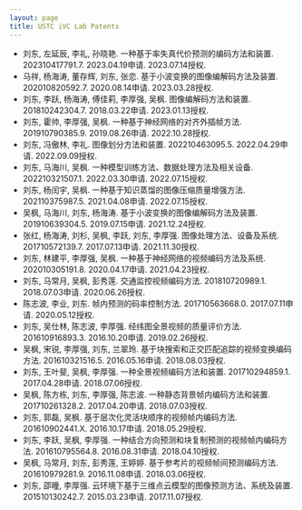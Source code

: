 ```yaml
---
layout: page
title: USTC iVC Lab Patents
---
```


- 刘东, 左延辰, 李礼, 孙晓艳. 一种基于率失真代价预测的编码方法和装置. 202310417791.7. 2023.04.19申请. 2023.07.14授权.
- 马祥, 杨海涛, 董存辉, 刘东, 张恋. 基于小波变换的图像编解码方法及装置. 202010820592.7. 2020.08.14申请. 2023.03.28授权.
- 刘东, 李跃, 杨海涛, 傅佳莉, 李厚强, 吴枫. 图像编解码方法和装置. 201810242304.7. 2018.03.22申请. 2023.01.13授权.
- 刘东, 霍帅, 李厚强, 吴枫. 一种基于神经网络的对齐外插帧方法. 201910790385.9. 2019.08.26申请. 2022.10.28授权.
- 刘东, 冯傲林, 李礼. 图像划分方法和装置. 202210463095.5. 2022.04.29申请. 2022.09.09授权.
- 刘东, 马海川, 吴枫. 一种模型训练方法、数据处理方法及相关设备. 202210321507.1. 2022.03.30申请. 2022.07.15授权.
- 刘东, 杨闰宇, 吴枫. 一种基于知识蒸馏的图像压缩质量增强方法. 202110375987.5. 2021.04.08申请. 2022.07.15授权.
- 吴枫, 马海川, 刘东, 杨海涛. 基于小波变换的图像编解码方法及装置. 201910639304.5. 2019.07.15申请. 2021.12.24授权.
- 张红, 杨海涛, 刘杉, 吴枫, 李跃, 刘东, 李厚强. 图像处理方法、设备及系统. 201710572139.7. 2017.07.13申请. 2021.11.30授权.
- 刘东, 林建平, 李厚强, 吴枫. 一种基于神经网络的视频编码方法及系统. 202010305191.8. 2020.04.17申请. 2021.04.23授权.
- 刘东, 马常月, 吴枫, 彭秀莲. 交通监控视频编码方法. 201810720989.1. 2018.07.03申请. 2020.06.26授权.
- 陈志波, 李业, 刘东. 帧内预测的码率控制方法. 201710563668.0. 2017.07.11申请. 2020.05.12授权.
- 刘东, 吴仕林, 陈志波, 李厚强. 经纬图全景视频的质量评价方法. 201610916893.3. 2016.10.20申请. 2019.02.26授权.
- 吴枫, 宋锐, 李厚强, 刘东, 兰翠玲. 基于块搜索和正交匹配追踪的视频变换编码方法. 201610321516.5. 2016.05.16申请. 2018.08.03授权.
- 刘东, 王叶斐, 吴枫, 李厚强. 一种全景视频编码方法和装置. 201710294859.1. 2017.04.28申请. 2018.07.06授权.
- 吴枫, 陈方栋, 刘东, 李厚强, 陈志波. 一种静态背景帧内编码方法和装置. 201710261328.2. 2017.04.20申请. 2018.07.03授权.
- 刘东, 郭磊, 吴枫. 基于层次化灵活块顺序的视频帧内编码方法. 201610902441.X. 2016.10.17申请. 2018.05.29授权.
- 刘东, 李跃, 吴枫, 李厚强. 一种结合方向预测和块复制预测的视频帧内编码方法. 201610795564.8. 2016.08.31申请. 2018.04.10授权.
- 吴枫, 马常月, 刘东, 彭秀莲, 王婷婷. 基于参考片的视频帧间预测编码方法. 201610979281.9. 2016.11.08申请. 2018.03.06授权.
- 刘东, 邵曈, 李厚强. 云环境下基于三维点云模型的图像预测方法、系统及装置. 201510130242.7. 2015.03.23申请. 2017.11.07授权.
